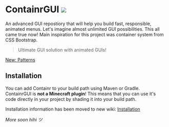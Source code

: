 # ContainrGUI [![](https://jitpack.io/v/ZorTik/ContainrGUI.svg)](https://jitpack.io/#ZorTik/ContainrGUI)
An advanced GUI repostiory that will help you build fast, responsible, animated menus. Let's imagine almost unlimited GUI possibilities. This all came true now!
Main inspiration for this project was container system from CSS Bootstrap.

> Ultimate GUI solution with animated GUIs!

[New: Patterns](https://github.com/ZorTik/ContainrGUI/blob/master/src/main/java/me/zort/containr/examples/PatternExample.java)

## Installation
You can add Containr to your build path using Maven or Gradle. ContainrGUI is **not a Minecraft plugin**! This means that you can use it's code directly in your project by shading it into your build path.

Installation information has been moved to new wiki:
<a href="https://github.com/ZorTik/ContainrGUI/wiki/Installation">Installation</a>

<i>More soon hihi ツ</i>
